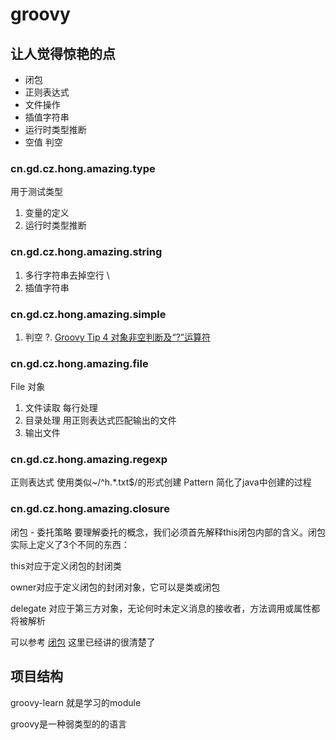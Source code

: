 # groovy 
## 让人觉得惊艳的点
- 闭包
- 正则表达式
- 文件操作
- 插值字符串
- 运行时类型推断
- 空值 判空

### cn.gd.cz.hong.amazing.type
用于测试类型
1. 变量的定义
2. 运行时类型推断

### cn.gd.cz.hong.amazing.string
1. 多行字符串去掉空行 \
2. 插值字符串


### cn.gd.cz.hong.amazing.simple
1. 判空 ?. [Groovy Tip 4 对象非空判断及“?”运算符](https://blog.csdn.net/hivon/article/details/2304049)

### cn.gd.cz.hong.amazing.file
File 对象
1. 文件读取 每行处理
2. 目录处理 用正则表达式匹配输出的文件
3. 输出文件

### cn.gd.cz.hong.amazing.regexp
正则表达式
使用类似~/^h.*\.txt$/的形式创建 Pattern
简化了java中创建的过程

### cn.gd.cz.hong.amazing.closure
闭包 - 委托策略
要理解委托的概念，我们必须首先解释this闭包内部的含义。闭包实际上定义了3个不同的东西：

this对应于定义闭包的封闭类

owner对应于定义闭包的封闭对象，它可以是类或闭包

delegate 对应于第三方对象，无论何时未定义消息的接收者，方法调用或属性都将被解析

可以参考
[闭包](http://groovy-lang.org/closures.html)
这里已经讲的很清楚了

## 项目结构

groovy-learn 就是学习的module

groovy是一种弱类型的的语言


